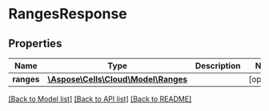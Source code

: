 # RangesResponse

## Properties
Name | Type | Description | Notes
------------ | ------------- | ------------- | -------------
**ranges** | [**\Aspose\Cells\Cloud\Model\Ranges**](Ranges.md) |  | [optional] 

[[Back to Model list]](../README.md#documentation-for-models) [[Back to API list]](../README.md#documentation-for-api-endpoints) [[Back to README]](../README.md)


